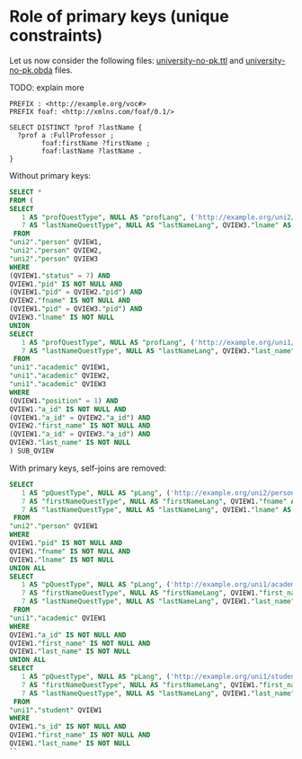 Role of primary keys (unique constraints)
=========================================

Let us now consider the following files: [university-no-pk.ttl](https://github.com/ontop/ontop-examples/raw/master/ekaw-tutorial-2016/session2/university-no-pk.ttl)
and [university-no-pk.obda](https://github.com/ontop/ontop-examples/raw/master/ekaw-tutorial-2016/session2/university-no-pk.obda) files.


TODO: explain more

```sparql
PREFIX : <http://example.org/voc#>
PREFIX foaf: <http://xmlns.com/foaf/0.1/>

SELECT DISTINCT ?prof ?lastName {
  ?prof a :FullProfessor ;
        foaf:firstName ?firstName ;
        foaf:lastName ?lastName .
}
```

Without primary keys:

```sql
SELECT *
FROM (
SELECT
   1 AS "profQuestType", NULL AS "profLang", ('http://example.org/uni2/person/' || QVIEW1."pid") AS "prof",
   7 AS "lastNameQuestType", NULL AS "lastNameLang", QVIEW3."lname" AS "lastName"
 FROM
"uni2"."person" QVIEW1,
"uni2"."person" QVIEW2,
"uni2"."person" QVIEW3
WHERE
(QVIEW1."status" = 7) AND
QVIEW1."pid" IS NOT NULL AND
(QVIEW1."pid" = QVIEW2."pid") AND
QVIEW2."fname" IS NOT NULL AND
(QVIEW1."pid" = QVIEW3."pid") AND
QVIEW3."lname" IS NOT NULL
UNION
SELECT
   1 AS "profQuestType", NULL AS "profLang", ('http://example.org/uni1/academic/' || QVIEW1."a_id") AS "prof",
   7 AS "lastNameQuestType", NULL AS "lastNameLang", QVIEW3."last_name" AS "lastName"
 FROM
"uni1"."academic" QVIEW1,
"uni1"."academic" QVIEW2,
"uni1"."academic" QVIEW3
WHERE
(QVIEW1."position" = 1) AND
QVIEW1."a_id" IS NOT NULL AND
(QVIEW1."a_id" = QVIEW2."a_id") AND
QVIEW2."first_name" IS NOT NULL AND
(QVIEW1."a_id" = QVIEW3."a_id") AND
QVIEW3."last_name" IS NOT NULL
) SUB_QVIEW
```

With primary keys, self-joins are removed:

```sql
SELECT
   1 AS "pQuestType", NULL AS "pLang", ('http://example.org/uni2/person/' || QVIEW1."pid" ) AS "p",
   7 AS "firstNameQuestType", NULL AS "firstNameLang", QVIEW1."fname" AS "firstName",
   7 AS "lastNameQuestType", NULL AS "lastNameLang", QVIEW1."lname" AS "lastName"
 FROM
"uni2"."person" QVIEW1
WHERE
QVIEW1."pid" IS NOT NULL AND
QVIEW1."fname" IS NOT NULL AND
QVIEW1."lname" IS NOT NULL
UNION ALL
SELECT
   1 AS "pQuestType", NULL AS "pLang", ('http://example.org/uni1/academic/' || QVIEW1."a_id" ) AS "p",
   7 AS "firstNameQuestType", NULL AS "firstNameLang", QVIEW1."first_name" AS "firstName",
   7 AS "lastNameQuestType", NULL AS "lastNameLang", QVIEW1."last_name" AS "lastName"
 FROM
"uni1"."academic" QVIEW1
WHERE
QVIEW1."a_id" IS NOT NULL AND
QVIEW1."first_name" IS NOT NULL AND
QVIEW1."last_name" IS NOT NULL
UNION ALL
SELECT
   1 AS "pQuestType", NULL AS "pLang", ('http://example.org/uni1/student/' || QVIEW1."s_id" ) AS "p",
   7 AS "firstNameQuestType", NULL AS "firstNameLang", QVIEW1."first_name" AS "firstName",
   7 AS "lastNameQuestType", NULL AS "lastNameLang", QVIEW1."last_name" AS "lastName"
 FROM
"uni1"."student" QVIEW1
WHERE
QVIEW1."s_id" IS NOT NULL AND
QVIEW1."first_name" IS NOT NULL AND
QVIEW1."last_name" IS NOT NULL
``
